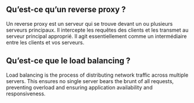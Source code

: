 ## Qu’est-ce qu’un reverse proxy ?

Un reverse proxy est un serveur qui se trouve devant un ou plusieurs serveurs principaux. Il intercepte les requêtes des clients et les transmet au serveur principal approprié. Il agit essentiellement comme un intermédiaire entre les clients et vos serveurs.

## Qu’est-ce que le load balancing ?

Load balancing is the process of distributing network traffic across multiple servers. This ensures no single server bears the brunt of all requests, preventing overload and ensuring application availability and responsiveness.